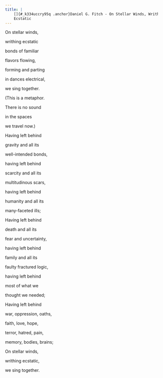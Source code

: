 ```yaml
---
title: |
    []{#_k334uccry95q .anchor}Daniel G. Fitch - On Stellar Winds, Writhing
    Ecstatic
---
```


On stellar winds,

writhing ecstatic

bonds of familiar

flavors flowing,

forming and parting

in dances electrical,

we sing together.

(This is a metaphor.

There is no sound

in the spaces

we travel now.)

Having left behind

gravity and all its

well-intended bonds,

having left behind

scarcity and all its

multitudinous scars,

having left behind

humanity and all its

many-faceted ills;

Having left behind

death and all its

fear and uncertainty,

having left behind

family and all its

faulty fractured logic,

having left behind

most of what we

thought we needed;

Having left behind

war, oppression, oaths,

faith, love, hope,

terror, hatred, pain,

memory, bodies, brains;

On stellar winds,

writhing ecstatic,

we sing together.
